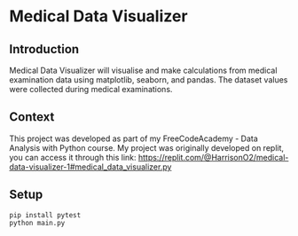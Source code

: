 # Medical Data Visualizer

## Introduction
Medical Data Visualizer will visualise and make calculations from medical examination data using matplotlib, seaborn, and pandas. The dataset values were collected during medical examinations.

## Context
This project was developed as part of my FreeCodeAcademy - Data Analysis with Python course. My project was originally developed on replit, you can access it through this link: https://replit.com/@HarrisonO2/medical-data-visualizer-1#medical_data_visualizer.py

## Setup
```
pip install pytest
python main.py
```

